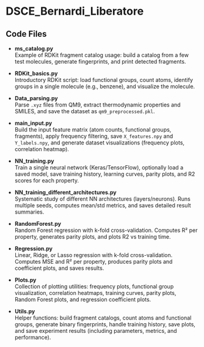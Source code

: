 # DSCE_Bernardi_Liberatore

## Code Files

- **ms_catalog.py**  
  Example of RDKit fragment catalog usage: build a catalog from a few test molecules, generate fingerprints, and print detected fragments.

- **RDKit_basics.py**  
  Introductory RDKit script: load functional groups, count atoms, identify groups in a single molecule (e.g., benzene), and visualize the molecule.

- **Data_parsing.py**  
  Parse `.xyz` files from QM9, extract thermodynamic properties and SMILES, and save the dataset as `qm9_preprocessed.pkl`.

- **main_input.py**  
  Build the input feature matrix (atom counts, functional groups, fragments), apply frequency filtering, save `X_features.npy` and `Y_labels.npy`, and generate dataset visualizations (frequency plots, correlation heatmap).

- **NN_training.py**  
  Train a single neural network (Keras/TensorFlow), optionally load a saved model, save training history, learning curves, parity plots, and R2 scores for each property.

- **NN_training_different_architectures.py**  
  Systematic study of different NN architectures (layers/neurons). Runs multiple seeds, computes mean/std metrics, and saves detailed result summaries.

- **RandomForest.py**  
  Random Forest regression with k-fold cross-validation. Computes R² per property, generates parity plots, and plots R2 vs training time.

- **Regression.py**  
  Linear, Ridge, or Lasso regression with k-fold cross-validation. Computes MSE and R² per property, produces parity plots and coefficient plots, and saves results.

- **Plots.py**  
  Collection of plotting utilities: frequency plots, functional group visualization, correlation heatmaps, training curves, parity plots, Random Forest plots, and regression coefficient plots.

- **Utils.py**  
  Helper functions: build fragment catalogs, count atoms and functional groups, generate binary fingerprints, handle training history, save plots, and save experiment results (including parameters, metrics, and performance).
